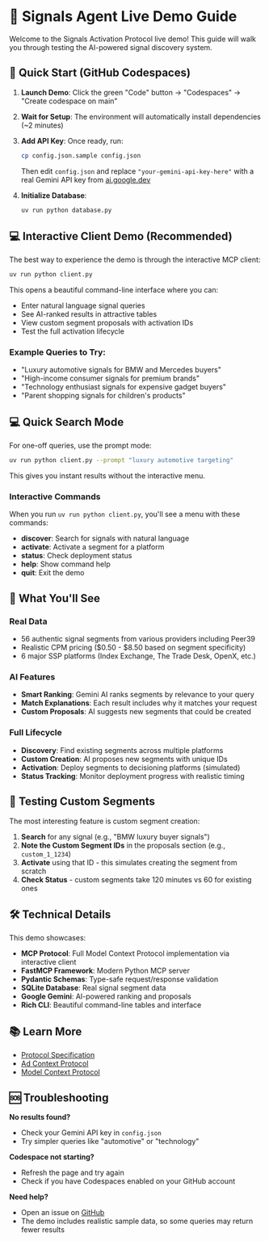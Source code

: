 # 🎯 Signals Agent Live Demo Guide

Welcome to the Signals Activation Protocol live demo! This guide will walk you through testing the AI-powered signal discovery system.

## 🚀 Quick Start (GitHub Codespaces)

1. **Launch Demo**: Click the green "Code" button → "Codespaces" → "Create codespace on main"
2. **Wait for Setup**: The environment will automatically install dependencies (~2 minutes)
3. **Add API Key**: Once ready, run:
   ```bash
   cp config.json.sample config.json
   ```
   Then edit `config.json` and replace `"your-gemini-api-key-here"` with a real Gemini API key from [ai.google.dev](https://ai.google.dev)

4. **Initialize Database**:
   ```bash
   uv run python database.py
   ```

## 💻 Interactive Client Demo (Recommended)

The best way to experience the demo is through the interactive MCP client:

```bash
uv run python client.py
```

This opens a beautiful command-line interface where you can:

- Enter natural language signal queries
- See AI-ranked results in attractive tables
- View custom segment proposals with activation IDs  
- Test the full activation lifecycle

### Example Queries to Try:
- "Luxury automotive signals for BMW and Mercedes buyers"
- "High-income consumer signals for premium brands"
- "Technology enthusiast signals for expensive gadget buyers"
- "Parent shopping signals for children's products"

## 💻 Quick Search Mode

For one-off queries, use the prompt mode:

```bash
uv run python client.py --prompt "luxury automotive targeting"
```

This gives you instant results without the interactive menu.

### Interactive Commands

When you run `uv run python client.py`, you'll see a menu with these commands:

- **discover**: Search for signals with natural language
- **activate**: Activate a segment for a platform  
- **status**: Check deployment status
- **help**: Show command help
- **quit**: Exit the demo

## 🎯 What You'll See

### Real Data
- 56 authentic signal segments from various providers including Peer39
- Realistic CPM pricing ($0.50 - $8.50 based on segment specificity)
- 6 major SSP platforms (Index Exchange, The Trade Desk, OpenX, etc.)

### AI Features
- **Smart Ranking**: Gemini AI ranks segments by relevance to your query
- **Match Explanations**: Each result includes why it matches your request
- **Custom Proposals**: AI suggests new segments that could be created

### Full Lifecycle
- **Discovery**: Find existing segments across multiple platforms
- **Custom Creation**: AI proposes new segments with unique IDs
- **Activation**: Deploy segments to decisioning platforms (simulated)
- **Status Tracking**: Monitor deployment progress with realistic timing

## 🔧 Testing Custom Segments

The most interesting feature is custom segment creation:

1. **Search** for any signal (e.g., "BMW luxury buyer signals")
2. **Note the Custom Segment IDs** in the proposals section (e.g., `custom_1_1234`)
3. **Activate** using that ID - this simulates creating the segment from scratch
4. **Check Status** - custom segments take 120 minutes vs 60 for existing ones

## 🛠️ Technical Details

This demo showcases:
- **MCP Protocol**: Full Model Context Protocol implementation via interactive client
- **FastMCP Framework**: Modern Python MCP server  
- **Pydantic Schemas**: Type-safe request/response validation
- **SQLite Database**: Real signal segment data
- **Google Gemini**: AI-powered ranking and proposals
- **Rich CLI**: Beautiful command-line tables and interface

## 📚 Learn More

- [Protocol Specification](https://github.com/adcontextprotocol/signals-agent/blob/main/README.md)
- [Ad Context Protocol](https://github.com/adcontextprotocol)
- [Model Context Protocol](https://modelcontextprotocol.io)

## 🆘 Troubleshooting

**No results found?** 
- Check your Gemini API key in `config.json`
- Try simpler queries like "automotive" or "technology"

**Codespace not starting?**
- Refresh the page and try again
- Check if you have Codespaces enabled on your GitHub account

**Need help?**
- Open an issue on [GitHub](https://github.com/adcontextprotocol/signals-agent/issues)
- The demo includes realistic sample data, so some queries may return fewer results